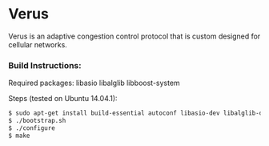 # Verus
Verus is an adaptive congestion control protocol that is custom designed for cellular networks.

### Build Instructions:
Required packages: libasio libalglib libboost-system

Steps (tested on Ubuntu 14.04.1):
```sh
$ sudo apt-get install build-essential autoconf libasio-dev libalglib-dev libboost-system-dev
$ ./bootstrap.sh
$ ./configure
$ make
```
